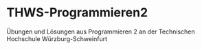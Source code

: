 # THWS-Programmieren2
Übungen und Lösungen aus Programmieren 2 an der Technischen Hochschule Würzburg-Schweinfurt
